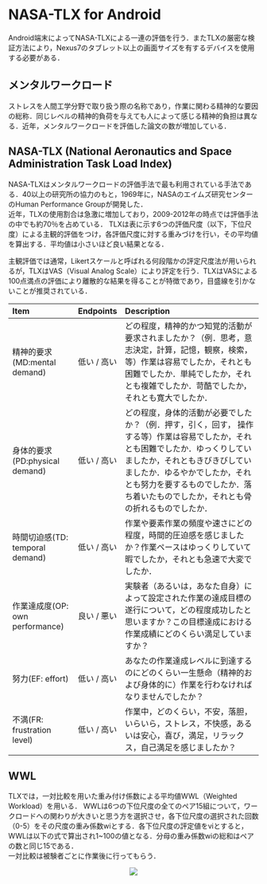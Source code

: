 # NASA-TLX for Android
Android端末によってNASA-TLXによる一連の評価を行う．またTLXの厳密な検証方法により，Nexus7のタブレット以上の画面サイズを有するデバイスを使用する必要がある．


## メンタルワークロード
ストレスを人間工学分野で取り扱う際の名称であり，作業に関わる精神的な要因の総称．同じレベルの精神的負荷を与えても人によって感じる精神的負担は異なる．近年，メンタルワークロードを評価した論文の数が増加している．


## NASA-TLX (National Aeronautics and Space Administration Task Load Index)
NASA-TLXはメンタルワークロードの評価手法で最も利用されている手法である．40以上の研究所の協力のもと，1969年に，NASAのエイムズ研究センターのHuman Performance Groupが開発した．  
近年，TLXの使用割合は急激に増加しており，2009-2012年の時点では評価手法の中でも約70％を占めている． 
TLXは表に示す6つの評価尺度（以下，下位尺度）による主観的評価をつけ，各評価尺度に対する重みづけを行い，その平均値を算出する．平均値は小さいほど良い結果となる．  

主観評価では通常，Likertスケールと呼ばれる何段階かの評定尺度法が用いられるが，TLXはVAS（Visual Analog Scale）により評定を行う．TLXはVASによる100点満点の評価により離散的な結果を得ることが特徴であり，目盛線を引かないことが推奨されている．  


|Item|Endpoints|Description|
|:---|:---|:---|
|精神的要求(MD:mental demand)|低い / 高い|どの程度，精神的かつ知覚的活動が要求されましたか？（例．思考，意志決定，計算，記憶，観察，検索，等）作業は容易でしたか，それとも困難でしたか．単純でしたか，それとも複雑でしたか．苛酷でしたか，それとも寛大でしたか．|
|身体的要求(PD:physical demand)|低い / 高い|どの程度，身体的活動が必要でしたか？（例．押す，引く，回す， 操作する等）作業は容易でしたか，それとも困難でしたか．ゆっくりしていましたか，それともきびきびしていましたか．ゆるやかでしたか，それとも努力を要するものでしたか．落ち着いたものでしたか，それとも骨の折れるものでしたか．|
|時間切迫感(TD: temporal demand)|低い / 高い|作業や要素作業の頻度や速さにどの程度，時間的圧迫感を感じましたか？作業ペースはゆっくりしていて暇でしたか，それとも急速で大変でしたか．|
|作業達成度(OP: own performance)|良い / 悪い|実験者（あるいは，あなた自身）によって設定された作業の達成目標の遂行について，どの程度成功したと思いますか？この目標達成における作業成績にどのくらい満足していますか？|
|努力(EF: effort)|低い / 高い|あなたの作業達成レベルに到達するのにどのくらい一生懸命（精神的および身体的に）作業を行わなければなりませんでしたか？|
|不満(FR: frustration level)|低い / 高い|作業中，どのくらい，不安，落胆，いらいら，ストレス，不快感，あるいは安心，喜び，満足，リラックス，自己満足を感じましたか？|


## WWL
TLXでは，一対比較を用いた重み付け係数による平均値WWL（Weighted Workload）を用いる．
WWLは6つの下位尺度の全てのペア15組について，ワークロードへの関わりが大きいと思う方を選択させ，各下位尺度の選択された回数（0-5）をその尺度の重み係数wiとする．各下位尺度の評定値をviとすると，WWLは以下の式で算出され1~100の値となる．分母の重み係数wiの総和はペアの数と同じ15である．  
一対比較は被験者ごとに作業後に行ってもらう．　

<div align="center">
<img src="https://latex.codecogs.com/gif.latex?WWL=\frac{\sum_{i-1}^{6}(wivi)}{\sum_{i-1}^{6}wi}"/> 
</div>
